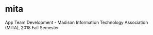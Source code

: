 # mita
App Team Development - Madison Information Technology Association (MITA), 2018 Fall Semester
